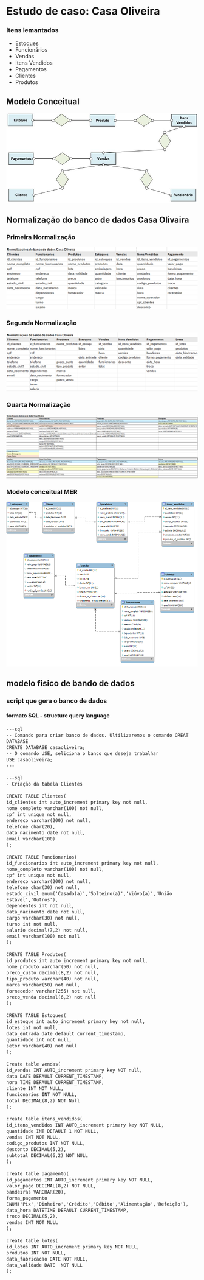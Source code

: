 # Estudo de caso: Casa Oliveira
 
 
### Itens lemantados
* Estoques
* Funcionários
* Vendas
* Itens Vendidos
* Pagamentos
* Clientes
* Produtos
 
## Modelo Conceitual
 
<img src="modeloconceitual.png">
 
## Normalização do banco de dados Casa Olivaira
 
### Primeira Normalização
<img src="primeira-normalizacao.png">
 
### Segunda Normalização
<img src="segunda-normalizacao.png">
 
### Quarta Normalização
 
<img src="quarta-normalizacao.png">

### Modelo conceitual MER
<img src="modelo-conceitual-mer.png">

## modelo fisico de bando de dados 
### script que gera o banco de dados
#### formato SQL - structure query language

    ---sql
    -- Comando para criar banco de dados. Ultilizaremos o comando CREAT DATABASE
    CREATE DATABASE casaoliveira;
    -- O comando USE, seliciona o banco que deseja trabalhar
    USE casaoliveira;
    ---

    ---sql
    - Criação da tabela Clientes

    CREATE TABLE Clientes(
    id_clientes int auto_increment primary key not null,
    nome_completo varchar(100) not null,
    cpf int unique not null,
    endereco varchar(200) not null,
    telefone char(20),
    data_nacimento date not null,
    email varchar(100)
    );
 
    CREATE TABLE Funcionarios(
    id_funcionarios int auto_increment primary key not null,
    nome_completo varchar(100) not null,
    cpf int unique not null,
    endereco varchar(200) not null,
    telefone char(30) not null,
    estado_civil enum('Casado(a)','Solteiro(a)','Viúvo(a)','União Estável','Outros'),
    dependentes int not null,
    data_nacimento date not null,
    cargo varchar(30) not null,
    turno int not null,
    salario decimal(7,2) not null,
    email varchar(100) not null
    );
 
    CREATE TABLE Produtos(
    id_produtos int auto_increment primary key not null,
    nome_produto varchar(50) not null,
    preco_custo decimal(8,2) not null,
    tipo_produto varchar(40) not null,
    marca varchar(50) not null,
    fornecedor varchar(255) not null,
    preco_venda decimal(6,2) not null
    );
    
    CREATE TABLE Estoques(
    id_estoque int auto_increment primary key not null,
    lotes int not null,
    data_entrada date default current_timestamp,
    quantidade int not null,
    setor varchar(40) not null
    );
    
    Create table vendas(
    id_vendas INT AUTO_increment primary key NOT null,
    data DATE DEFAULT CURRENT_TIMESTAMP,
    hora TIME DEFAULT CURRENT_TIMESTAMP,
    cliente INT NOT NULL,
    funcionarios INT NOT NULL,
    total DECIMAL(8,2) NOT Null
    );
    
    create table itens_vendidos(
    id_itens_vendidos INT AUTO_increment primary key NOT NULL,
    quantidade INT DEFAULT 1 NOT NULL,
    vendas INT NOT NULL,
    codigo_produtos INT NOT NULL,
    desconto DECIMAL(5,2),
    subtotal DECIMAL(6,2) NOT NULL
    );
    
    create table pagamento( 
    id_pagamentos INT AUTO_increment primary key NOT NULL,
    valor_pago DECIMAL(8,2) NOT NULL,
    bandeiras VARCHAR(20),
    forma_pagamento ENUM('Pix','Dinheiro','Crédito','Débito','Alimentação','Refeição'),
    data_hora DATETIME DEFAULT CURRENT_TIMESTAMP,
    troco DECIMAL(5,2),
    vendas INT NOT NULL
    );
    
    create table lotes(
    id_lotes INT AUTO_increment primary key NOT NULL,
    produtos INT NOT NULL,
    data_fabricacao DATE NOT NULL,
    data_validade DATE  NOT NULL
    );




    
